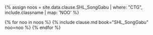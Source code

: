 
<!--원문인용 시작.  상위에서 classname 지정 필요-->

{% assign noos = site.data.clause.SHL_SongGabu | where: "CTG", include.classname | map: 'NOO' %}

{% for noo in noos %}
{% include clause.md book="SHL_SongGabu" noo=noo %}
{% endfor %}
